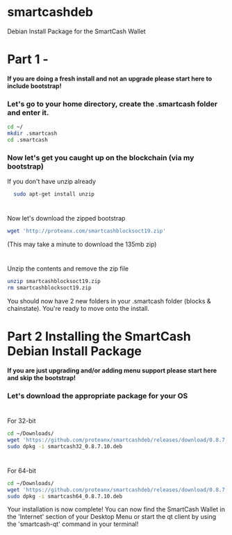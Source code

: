 # smartcashdeb
Debian Install Package for the SmartCash Wallet
# Part 1 -
**If you are doing a fresh install and not an upgrade please start here to include bootstrap!**
### Let's go to your home directory, create the .smartcash folder and enter it.
```sh
cd ~/
mkdir .smartcash
cd .smartcash
```
### Now let's get you caught up on the blockchain (via my bootstrap)
 If you don't have unzip already
```sh
  sudo apt-get install unzip
```
#
Now let's download the zipped bootstrap

```sh
wget 'http://proteanx.com/smartcashblocksoct19.zip'
```
(This may take a minute to download the 135mb zip)
#
Unzip the contents and remove the zip file
```sh
unzip smartcashblocksoct19.zip
rm smartcashblocksoct19.zip
```
You should now have 2 new folders in your .smartcash folder (blocks & chainstate). You're ready to move onto the install.

# Part 2 Installing the SmartCash Debian Install Package
**If you are just upgrading and/or adding menu support please start here and skip the bootstrap!**
### Let's download the appropriate package for your OS
#
For 32-bit
```sh
cd ~/Downloads/
wget 'https://github.com/proteanx/smartcashdeb/releases/download/0.8.7.10/smartcash32_0.8.7.10.deb'
sudo dpkg -i smartcash32_0.8.7.10.deb
```
#
For 64-bit
```sh
cd ~/Downloads/
wget 'https://github.com/proteanx/smartcashdeb/releases/download/0.8.7.10/smartcash64_0.8.7.10.deb'
sudo dpkg -i smartcash64_0.8.7.10.deb
```

Your installation is now complete! You can now find the SmartCash Wallet in the 'Internet' section of your Desktop Menu or start the qt client by using the 'smartcash-qt' command in your terminal!
